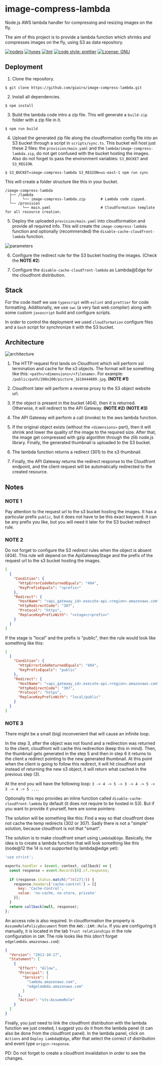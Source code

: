 # image-compress-lambda
Node.js AWS lambda handler for compressing and resizing images on the fly.

The aim of this project is to provide a lambda function which shrinks and compresses images on the fly, using S3 as
data repository.

[![nodejs](https://badges.aleen42.com/src/node.svg)](https://nodejs.org/)
[![types](https://badges.aleen42.com/src/typescript.svg)](https://www.typescriptlang.org/)
[![lint](https://badges.aleen42.com/src/eslint.svg)](https://eslint.org/)
[![code style: prettier](https://img.shields.io/badge/code_style-prettier-ff69b4.svg)](https://github.com/prettier/prettier)
[![License: GNU](https://img.shields.io/badge/License-GNU-blue.svg)](https://www.gnu.org/licenses/gpl-3.0.en.html)

## Deployment

1. Clone the repository.

```
$ git clone https://github.com/giwiro/image-compress-lambda.git
```

2. Install all dependencies.

```
$ npm install
```

3. Build the lambda code intro a zip file. This will generate a `build-zip` folder with a zip file in it.

```
$ npm run build
```

4. Upload the generated zip file along the cloudformation config file into an S3 bucket through a script in
   `scripts/sync.ts`. This bucket will host just these 2 files: the `provision/main.yaml` and the
   `lambda/image-compress-lambda.zip`, do not get confused with the bucket hosting the images. Also do not
   forget to pass the environment variables: `S3_BUCKET` and `S3_REGION`.

```
$ S3_BUCKET=image-compress-lambda S3_REGION=us-east-1 npm run sync
```
   This will create a folder structure like this in your bucket.

    /image-compress-lambda
      ├── /lambda
      │     └── image-compress-lambda.zip       # Lambda code zipped.
      └── /provision
            └── main.yaml                       # Cloudformation template for all resource creation.
5. Deploy the uploaded `provision/main.yaml` into cloudformation and provide all required info. This will
   create the `image-compress-lambda` function and optionally (recommended) the `disable-cache-cloudfront-lambda`
   function.

![parameters](resources/cf-parameters.png?raw=true)

6. Configure the redirect rule for the S3 bucket hosting the images. (Check the **NOTE #2**)

7. Configure the `disable-cache-cloudfront-lambda` as Lambda@Edge for the cloudfront distribution.

## Stack

For the code itself we use `typescript` with `eslint` and `prettier` for code formatting. Additionally, we use
`swc` (a very fast web compiler) along with some custom `javascript` build and configure scripts.

In order to control the deployment we used `cloudformation` configure files and a `bash` script for synchronize
it with the S3 bucket.

## Architecture

![architecture](resources/image-compress-lambda-architecture.png?raw=true)

1. The HTTP request first lands on Cloudfront which will perform ssl termination and cache for the s3 objects.
   The format will be something like this: `<path>/<dimensions>/<filename>`.
   For example: `/public/path/200x200/picture_1618444089.jpg`.
   **(NOTE #1)**

3. Cloudfront later will perform a reverse proxy to the S3 object website url.

4. If the object is present in the bucket (404), then it is returned. Otherwise, it will redirect to the API Gateway.
   **(NOTE #2)** **(NOTE #3)**

5. The API Gateway will perform a call (invoke) to the aws lambda function.

6. If the original object exists (without the `<dimensions>` part), then it will shrink and lower the quality of the image
   to the required size. After that, the image get compressed with gzip algorithm through the zlib node.js library. Finally,
   the generated thumbnail is uploaded to the S3 bucket.

7. The lambda function returns a redirect (301) to the s3 thumbnail.

8. Finally, the API Gateway returns the redirect response to the Cloudfront endpoint, and the client request will be
   automatically redirected to the created resource.

## Notes

### NOTE 1

Pay attention to the request url to the s3 bucket hosting the images. It has a particular prefix `public`, but it does not have
to be this exact keyword. It can be any prefix you like, but you will need it later for the S3 bucket redirect rule. 

### NOTE 2

Do not forget to configure the S3 redirect rules when the object is absent (404). This rule will depend on the ApiGatewayStage
and the prefix of the request url to the s3 bucket hosting the images.

```json
[
  {
    "Condition": {
      "HttpErrorCodeReturnedEquals": "404",
      "KeyPrefixEquals": "<prefix>"
    },
    "Redirect": {
      "HostName": "<api_gateway_id>.execute-api.<region>.amazonaws.com",
      "HttpRedirectCode": "307",
      "Protocol": "https",
      "ReplaceKeyPrefixWith": "<stage>/<prefix>"
    }
  }
]
```

If the stage is "local" and the prefix is "public", then the rule would look like something like this:

```json
[
  {
    "Condition": {
      "HttpErrorCodeReturnedEquals": "404",
      "KeyPrefixEquals": "public"
    },
    "Redirect": {
      "HostName": "<api_gateway_id>.execute-api.<region>.amazonaws.com",
      "HttpRedirectCode": "307",
      "Protocol": "https",
      "ReplaceKeyPrefixWith": "local/public"
    }
  }
]
```

### NOTE 3

There might be a small (big) inconvenient that will cause an infinite loop.

In the step 3, after the object was not found and a redirection was returned to the client, cloudfront will cache this
redirection (keep this in mind).
Then, the thumbnail gets generated in the step 5 and then in step 6 it returns to the client a redirect pointing to the new
generated thumbnail. At this point when the client is going to follow this redirect, it will hit cloudfront and instead of
returning the new s3 object, it will return what cached in the previous step (3).

At the end you will have the following loop: `3 -> 4 -> 5 -> 3 -> 4 -> 5 -> 3 -> 4 -> 5 ...`.

Optionally this repo provides an inline function called `disable-cache-cloudfront-lambda` by default (it does not require to be
hosted in S3). But if you want to provide it yourself, here are some pointers:

The solution will be something like this: Find a way so that cloudfront does not cache the temp redirects (302 or 307).
Sadly there is not a "simple" solution, because cloudfront is not that "smart".

The solution is to make cloudfront smart using `Lambda@Edge`. Basically, the idea is to create a lambda function that will
look something like this (node@12 the 14 is not supported by lambda@edge yet):

```javascript
'use strict';

exports.handler = (event, context, callback) => {
  const response = event.Records[0].cf.response;
  
  if (response.status.match(/^30[27]/)) {
    response.headers['cache-control'] = [{ 
      key: 'Cache-Control', 
      value: 'no-cache, no-store, private' 
    }];
  }
  return callback(null, response);
};

```

An access role is also required. In cloudformation the property is `AssumeRolePolicyDocument` from the `AWS::IAM::Role`.
If you are configuring it manually, it is located in the tab `Trust relationships` in the role configuration in `IAM`.
The role looks like this (don't forget `edgelambda.amazonaws.com`):

```json
{
  "Version": "2012-10-17",
  "Statement": [
    {
      "Effect": "Allow",
      "Principal": {
        "Service": [
          "lambda.amazonaws.com",
          "edgelambda.amazonaws.com"
        ]
      },
      "Action": "sts:AssumeRole"
    }
  ]
}
```

Finally, you just need to link the cloudfront distribution with the lambda function we just created, I suggest you do it 
from the lambda panel (it can also be done from the cloudfront panel).
In the lambda panel, click on `Actions` and `Deploy Lambda@Edge`, after that select the correct cf distribution and event 
type `origin-response`.

PD: Do not forget to create a cloudfront invalidation in order to see the changes.
